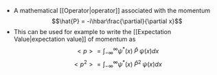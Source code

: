 - A mathematical [[Operator|operator]] associated with the momentum
$$\hat{P} = -i\hbar\frac{\partial}{\partial x}$$
- This can be used for example to write the [[Expectation Value|expectation value]] of momentum as
$$<p> = \int_{-\infty}^{\infty}\psi^*(x)\;\hat{P}\;\psi(x) dx$$
$$<p^2>=\int_{-\infty}^{\infty}\psi^*(x)\;\hat{P}^2\;\psi(x) dx$$
